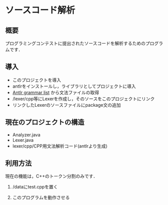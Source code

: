 # ソースコード解析
## 概要
プログラミングコンテストに提出されたソースコードを解析するためのプログラムです．

## 導入
* このプロジェクトを導入
* antlrをインストールし，ライブラリとしてプロジェクトに導入
* [Antlr grammar list](https://github.com/antlr/grammars-v4) から文法ファイルの取得
* /lexer/cpp等にLexerを作成し，そのソースをこのプロジェクトにリンク
* リンクしたLexerのソースファイルにpackage文の追加

## 現在のプロジェクトの構造
* Analyzer.java
* Lexer.java
* lexer/cpp/CPP用文法解析コード(antlrより生成)

## 利用方法
現在の機能は，C++のトークン分割のみです．  

1. /dataにtest.cppを置く  
<!--
2. test.cppから#define以外のプリプロセッサ命令を取り除く
3. gcc -E test.cpp により，#define展開
-->  
2. このプログラムを動作させる

